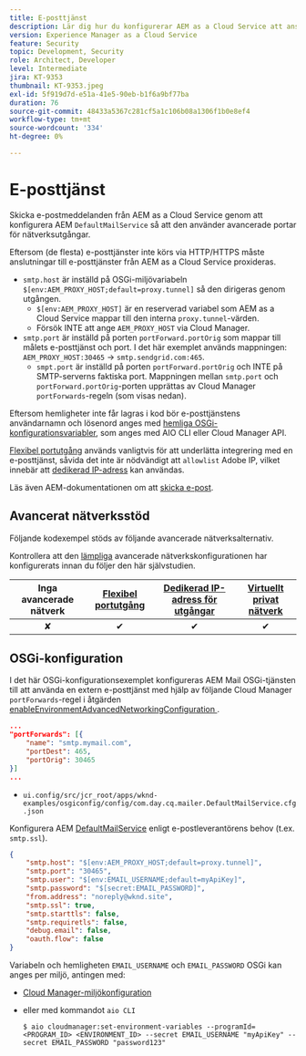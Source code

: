 ```yaml
---
title: E-posttjänst
description: Lär dig hur du konfigurerar AEM as a Cloud Service att ansluta till en e-posttjänst med hjälp av utgångsportar.
version: Experience Manager as a Cloud Service
feature: Security
topic: Development, Security
role: Architect, Developer
level: Intermediate
jira: KT-9353
thumbnail: KT-9353.jpeg
exl-id: 5f919d7d-e51a-41e5-90eb-b1f6a9bf77ba
duration: 76
source-git-commit: 48433a5367c281cf5a1c106b08a1306f1b0e8ef4
workflow-type: tm+mt
source-wordcount: '334'
ht-degree: 0%

---
```


# E-posttjänst

Skicka e-postmeddelanden från AEM as a Cloud Service genom att konfigurera AEM `DefaultMailService` så att den använder avancerade portar för nätverksutgångar.

Eftersom (de flesta) e-posttjänster inte körs via HTTP/HTTPS måste anslutningar till e-posttjänster från AEM as a Cloud Service proxideras.

+ `smtp.host` är inställd på OSGi-miljövariabeln `$[env:AEM_PROXY_HOST;default=proxy.tunnel]` så den dirigeras genom utgången.
   + `$[env:AEM_PROXY_HOST]` är en reserverad variabel som AEM as a Cloud Service mappar till den interna `proxy.tunnel`-värden.
   + Försök INTE att ange `AEM_PROXY_HOST` via Cloud Manager.
+ `smtp.port` är inställd på porten `portForward.portOrig` som mappar till målets e-posttjänst och port. I det här exemplet används mappningen: `AEM_PROXY_HOST:30465` → `smtp.sendgrid.com:465`.
   + `smpt.port` är inställd på porten `portForward.portOrig` och INTE på SMTP-serverns faktiska port. Mappningen mellan `smtp.port` och `portForward.portOrig`-porten upprättas av Cloud Manager `portForwards`-regeln (som visas nedan).

Eftersom hemligheter inte får lagras i kod bör e-posttjänstens användarnamn och lösenord anges med [hemliga OSGi-konfigurationsvariabler](https://experienceleague.adobe.com/docs/experience-manager-cloud-service/implementing/deploying/configuring-osgi.html?lang=sv-SE#secret-configuration-values), som anges med AIO CLI eller Cloud Manager API.

[Flexibel portutgång](../flexible-port-egress.md) används vanligtvis för att underlätta integrering med en e-posttjänst, såvida det inte är nödvändigt att `allowlist` Adobe IP, vilket innebär att [dedikerad IP-adress](../dedicated-egress-ip-address.md) kan användas.

Läs även AEM-dokumentationen om att [skicka e-post](https://experienceleague.adobe.com/docs/experience-manager-cloud-service/content/implementing/developing/development-guidelines.html?lang=sv-SE#sending-email).

## Avancerat nätverksstöd

Följande kodexempel stöds av följande avancerade nätverksalternativ.

Kontrollera att den [lämpliga](../advanced-networking.md#advanced-networking) avancerade nätverkskonfigurationen har konfigurerats innan du följer den här självstudien.

| Inga avancerade nätverk | [Flexibel portutgång](../flexible-port-egress.md) | [Dedikerad IP-adress för utgångar](../dedicated-egress-ip-address.md) | [Virtuellt privat nätverk](../vpn.md) |
|:-----:|:-----:|:------:|:---------:|
| ✘ | ✔ | ✔ | ✔ |

## OSGi-konfiguration

I det här OSGi-konfigurationsexemplet konfigureras AEM Mail OSGi-tjänsten till att använda en extern e-posttjänst med hjälp av följande Cloud Manager `portForwards`-regel i åtgärden [ enableEnvironmentAdvancedNetworkingConfiguration ](https://www.adobe.io/experience-cloud/cloud-manager/reference/api/#operation/enableEnvironmentAdvancedNetworkingConfiguration) .

```json
...
"portForwards": [{
    "name": "smtp.mymail.com",
    "portDest": 465,
    "portOrig": 30465
}]
...
```

+ `ui.config/src/jcr_root/apps/wknd-examples/osgiconfig/config/com.day.cq.mailer.DefaultMailService.cfg.json`

Konfigurera AEM [DefaultMailService](https://experienceleague.adobe.com/docs/experience-manager-cloud-service/content/implementing/developing/development-guidelines.html?lang=sv-SE#sending-email) enligt e-postleverantörens behov (t.ex. `smtp.ssl`).

```json
{
    "smtp.host": "$[env:AEM_PROXY_HOST;default=proxy.tunnel]",
    "smtp.port": "30465",
    "smtp.user": "$[env:EMAIL_USERNAME;default=myApiKey]",
    "smtp.password": "$[secret:EMAIL_PASSWORD]",
    "from.address": "noreply@wknd.site",
    "smtp.ssl": true,
    "smtp.starttls": false, 
    "smtp.requiretls": false,
    "debug.email": false,
    "oauth.flow": false
}
```

Variabeln och hemligheten `EMAIL_USERNAME` och `EMAIL_PASSWORD` OSGi kan anges per miljö, antingen med:

+ [Cloud Manager-miljökonfiguration](https://experienceleague.adobe.com/docs/experience-manager-cloud-service/content/implementing/using-cloud-manager/environment-variables.html?lang=sv-SE)
+ eller med kommandot `aio CLI`

  ```shell
  $ aio cloudmanager:set-environment-variables --programId=<PROGRAM_ID> <ENVIRONMENT_ID> --secret EMAIL_USERNAME "myApiKey" --secret EMAIL_PASSWORD "password123"
  ```
